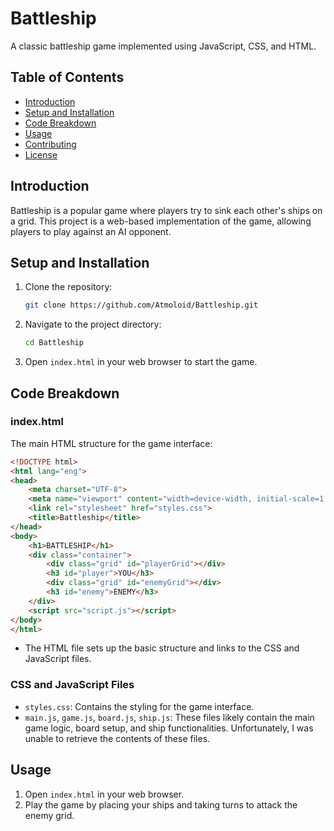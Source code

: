 # Battleship

A classic battleship game implemented using JavaScript, CSS, and HTML.

## Table of Contents
- [Introduction](#introduction)
- [Setup and Installation](#setup-and-installation)
- [Code Breakdown](#code-breakdown)
- [Usage](#usage)
- [Contributing](#contributing)
- [License](#license)

## Introduction
Battleship is a popular game where players try to sink each other's ships on a grid. This project is a web-based implementation of the game, allowing players to play against an AI opponent.

## Setup and Installation
1. Clone the repository:
    ```bash
    git clone https://github.com/Atmoloid/Battleship.git
    ```
2. Navigate to the project directory:
    ```bash
    cd Battleship
    ```
3. Open `index.html` in your web browser to start the game.

## Code Breakdown
### index.html
The main HTML structure for the game interface:
```html
<!DOCTYPE html>
<html lang="eng">
<head>
    <meta charset="UTF-8">
    <meta name="viewport" content="width=device-width, initial-scale=1.0">
    <link rel="stylesheet" href="styles.css">
    <title>Battleship</title>
</head>
<body>
    <h1>BATTLESHIP</h1>
    <div class="container">
        <div class="grid" id="playerGrid"></div>
        <h3 id="player">YOU</h3>
        <div class="grid" id="enemyGrid"></div>
        <h3 id="enemy">ENEMY</h3>
    </div>
    <script src="script.js"></script>
</body>
</html>
```
- The HTML file sets up the basic structure and links to the CSS and JavaScript files.

### CSS and JavaScript Files
- `styles.css`: Contains the styling for the game interface.
- `main.js`, `game.js`, `board.js`, `ship.js`: These files likely contain the main game logic, board setup, and ship functionalities. Unfortunately, I was unable to retrieve the contents of these files.

## Usage
1. Open `index.html` in your web browser.
2. Play the game by placing your ships and taking turns to attack the enemy grid.
